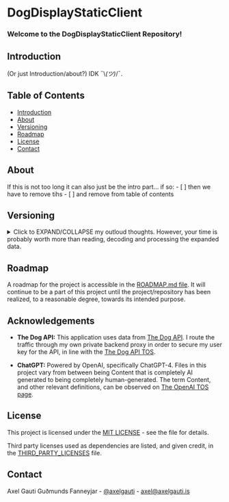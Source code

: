 # DogDisplayStaticClient


### **Welcome to the DogDisplayStaticClient Repository!**


## Introduction 

(Or just Introduction/about?) IDK ¯\\_(ツ)_/¯.



## Table of Contents
- [Introduction](#introduction)
- [About](#about)
- [Versioning](#versioning)
- [Roadmap](#roadmap)
- [License](#license)
- [Contact](#contact)


## About
If this is not too long it can also just be the intro part... if so:
    - [ ] then we have to remove tihs
    - [ ] and remove from table of contents


## Versioning

<details> <summary> Click to EXPAND/COLLAPSE my outloud thoughts. However, your time is probably worth more than reading, decoding and processing the expanded data. </summary>  (With my current roadmap.. nope nope nope, not a version every commit like in the other dog repos. Not like I'd do it for every project anyways, or any project after the dog projects for that matter. Decisions depends on context ofc.) 

Actually.. this might be a good chance to practice being selective in which commits get a version number. I should read up on the semantic versioning system for a second before i start versioning this project.

I paste this here for reference:

#### Versioning

We use [Semantic Versioning](https://semver.org/) for versioning. For the versions available, see the [tags on this repository](https://github.com/mittons/DogDisplayStaticClient/tags). 

</details>

## Roadmap

A roadmap for the project is accessible in the [ROADMAP.md file](ROADMAP.md). It will continue to be a part of this project until the project/repository has been realized, to a reasonable degree, towards its intended purpose.

## Acknowledgements
- **The Dog API:** This application uses data from [The Dog API](https://www.thedogapi.com). I route the traffic through my own private backend proxy in order to secure my user key for the API, in line with the [The Dog API TOS](https://thedogapi.com/terms).

- **ChatGPT:** Powered by OpenAI, specifically ChatGPT-4. Files in this project vary from between being Content that is completely AI generated to being completely human-generated. The term Content, and other relevant definitions, can be observed on [The OpenAI TOS page](https://openai.com/policies/terms-of-use#using-our-services).

## License
This project is licensed under the [MIT LICENSE](LICENSE) - see the file for details.

Third party licenses used as dependencies are listed, and given credit, in the [THIRD_PARTY_LICENSES](THIRD_PARTY_LICENSES) file.

## Contact
Axel Gauti Guðmunds Fanneyjar - [@axelgauti](https://twitter.com/axelgauti) - axel@axelgauti.is
